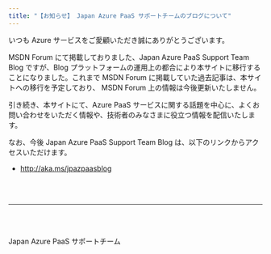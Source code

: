 ```yaml
---
title: "【お知らせ】 Japan Azure PaaS サポートチームのブログについて"
---
```


いつも Azure サービスをご愛顧いただき誠にありがとうございます。

MSDN Forum にて掲載しておりました、Japan Azure PaaS Support Team Blog ですが、Blog プラットフォームの運用上の都合により本サイトに移行することになりました。これまで MSDN Forum に掲載していた過去記事は、本サイトへの移行を予定しており、 MSDN Forum 上の情報は今後更新いたしません。

引き続き、本サイトにて、Azure PaaS サービスに関する話題を中心に、よくお問い合わせをいただく情報や、技術者のみなさまに役立つ情報を配信いたします。

なお、今後 Japan Azure PaaS Support Team Blog は、以下のリンクからアクセスいただけます。
* http://aka.ms/jpazpaasblog

<br>
<br>

---

<br>
<br>

Japan Azure PaaS サポートチーム

<br>
<br>
